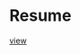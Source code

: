 # Resume
[view](https://drive.google.com/file/d/11VtUtUfY1QHyNCXLqwb5rKR4Xdv2c9mH/view)
<!-- [download](https://drive.google.com/file/d/11VtUtUfY1QHyNCXLqwb5rKR4Xdv2c9mH/view)

